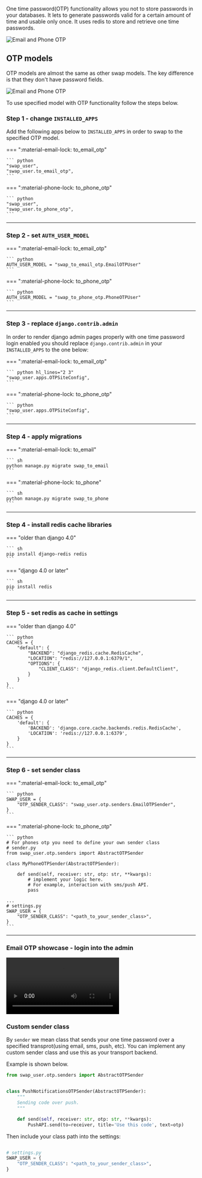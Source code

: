 One time password(OTP) functionality allows you not to store passwords in your databases.
It lets to generate passwords valid for a certain amount of time and usable only once.
It uses redis to store and retrieve one time passwords.

![Email and Phone OTP](./media/images/otp_1.jpeg)


## OTP models
OTP models are almost the same as other swap models.
The key difference is that they don't have password fields.

![Email and Phone OTP](./media/images/django_user_swap_02.jpeg)

To use specified model with OTP functionality follow the steps below.
### Step 1 - change `INSTALLED_APPS`
Add the following apps below to `INSTALLED_APPS` in order to swap to the specified OTP model.

=== ":material-email-lock: to_email_otp"

    ``` python
    "swap_user",
    "swap_user.to_email_otp",
    ```

=== ":material-phone-lock: to_phone_otp"

    ``` python
    "swap_user",
    "swap_user.to_phone_otp",
    ```

---

### Step 2 - set `AUTH_USER_MODEL`
=== ":material-email-lock: to_email_otp"

    ``` python
    AUTH_USER_MODEL = "swap_to_email_otp.EmailOTPUser"
    ```

=== ":material-phone-lock: to_phone_otp"

    ``` python
    AUTH_USER_MODEL = "swap_to_phone_otp.PhoneOTPUser"
    ```

---

### Step 3 - replace `django.contrib.admin`
In order to render django admin pages properly with one time password login enabled you should replace `django.contrib.admin` in
your `INSTALLED_APPS` to the one below:

=== ":material-email-lock: to_email_otp"

    ``` python hl_lines="2 3"
    "swap_user.apps.OTPSiteConfig",
    ```

=== ":material-phone-lock: to_phone_otp"

    ``` python
    "swap_user.apps.OTPSiteConfig",
    ```

---

### Step 4 - apply migrations
=== ":material-email-lock: to_email"

    ``` sh
    python manage.py migrate swap_to_email
    ```

=== ":material-phone-lock: to_phone"

    ``` sh
    python manage.py migrate swap_to_phone
    ```

---

### Step 4 - install redis cache libraries
=== "older than django 4.0"

    ``` sh
    pip install django-redis redis
    ```

=== "django 4.0 or later"

    ``` sh
    pip install redis
    ```

---

### Step 5 - set redis as cache in settings
=== "older than django 4.0"

    ``` python
    CACHES = {
        "default": {
            "BACKEND": "django_redis.cache.RedisCache",
            "LOCATION": "redis://127.0.0.1:6379/1",
            "OPTIONS": {
                "CLIENT_CLASS": "django_redis.client.DefaultClient",
            }
        }
    }
    ```

=== "django 4.0 or later"

    ``` python
    CACHES = {
        'default': {
            'BACKEND': 'django.core.cache.backends.redis.RedisCache',
            'LOCATION': 'redis://127.0.0.1:6379',
        }
    }
    ```

---

### Step 6 - set sender class

=== ":material-email-lock: to_email_otp"

    ``` python
    SWAP_USER = {
        "OTP_SENDER_CLASS": "swap_user.otp.senders.EmailOTPSender",
    }
    ```

=== ":material-phone-lock: to_phone_otp"

    ``` python
    # For phones otp you need to define your own sender class
    # sender.py
    from swap_user.otp.senders import AbstractOTPSender

    class MyPhoneOTPSender(AbstractOTPSender):

        def send(self, receiver: str, otp: str, **kwargs):
            # implement your logic here.
            # For example, interaction with sms/push API.
            pass

    ...
    # settings.py
    SWAP_USER = {
        "OTP_SENDER_CLASS": "<path_to_your_sender_class>",
    }
    ```

---


### Email OTP showcase - login into the admin

![type:video](./media/videos/to_email_otp_admin.mp4)


### Custom sender class
By `sender` we mean class that sends your one time password over a specified transprot(using email, sms, push, etc).
You can implement any custom sender class and use this as your transport backend.

Example is shown below.
``` python
from swap_user.otp.senders import AbstractOTPSender


class PushNotificationsOTPSender(AbstractOTPSender):
    """
    Sending code over push.
    """

    def send(self, receiver: str, otp: str, **kwargs):
        PushAPI.send(to=receiver, title='Use this code', text=otp)

```

Then include your class path into the settings:
``` python

# settings.py
SWAP_USER = {
    "OTP_SENDER_CLASS": "<path_to_your_sender_class>",
}

```



